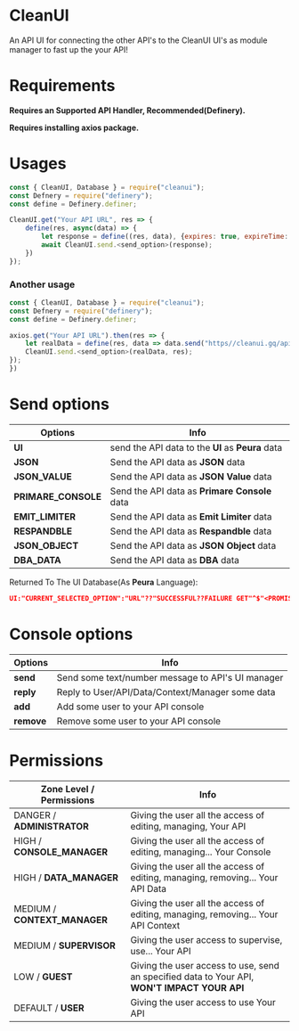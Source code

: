 # CleanUI
An API UI for connecting the other API's to the CleanUI UI's as module manager to fast up the your API!

# Requirements
**Requires an Supported API Handler, Recommended(Definery).**

**Requires installing axios package.**
# Usages
```js
const { CleanUI, Database } = require("cleanui");
const Defnery = require("definery");
const define = Definery.definer;

CleanUI.get("Your API URL", res => {
    define(res, async(data) => {
        let response = define((res, data), {expires: true, expireTime: 900000, data: data, edited: "https//cleanui.gq/api/send_option"});
        await CleanUI.send.<send_option>(response);
    })
});

```
### Another usage
```js
const { CleanUI, Database } = require("cleanui");
const Defnery = require("definery");
const define = Definery.definer;

axios.get("Your API URL").then(res => {
    let realData = define(res, data => data.send("https//cleanui.gq/api/send_option").exiseUI("https://cleanui.gq/api/intents", intent => data.selectIntent("select your intent")));
    CleanUI.send.<send_option>(realData, res);
});
})
```

# Send options

| Options | Info |
| - | - |
|**UI**| send the API data to the **UI** as **Peura** data|
|**JSON**| Send the API data as **JSON** data|
|**JSON_VALUE**| Send the API data as **JSON Value** data|
|**PRIMARE_CONSOLE**| Send the API data as **Primare Console** data|
|**EMIT_LIMITER**| Send the API data as **Emit Limiter** data|
|**RESPANDBLE**| Send the API data as **Respandble** data|
|**JSON_OBJECT**| Send the API data as **JSON Object** data|
| **DBA_DATA**| Send the API data as **DBA** data|

Returned To The UI Database(As **Peura** Language):

```json
UI:"CURRENT_SELECTED_OPTION":"URL"??"SUCCESSFUL??FAILURE GET"^$"<PROMISE%OBJECT@REPEAT>"
```

# Console options

| Options | Info |
| - | - |
|**send**| Send some text/number message to API's UI manager|
|**reply**| Reply to User/API/Data/Context/Manager some data|
|**add**| Add some user to your API console |
|**remove**| Remove some user to your API console|

# Permissions

| Zone Level / Permissions | Info |
| - | - |
| DANGER / **ADMINISTRATOR**| Giving the user all the access of editing, managing, Your API|
| HIGH / **CONSOLE_MANAGER**| Giving the user all the access of editing, managing... Your Console|
| HIGH / **DATA_MANAGER** | Giving the user all the access of editing, managing, removing... Your API Data|
| MEDIUM / **CONTEXT_MANAGER** | Giving the user all the access of editing, managing, removing... Your API Context|
| MEDIUM / **SUPERVISOR** | Giving the user access to supervise, use... Your API|
| LOW / **GUEST** | Giving the user access to use, send an specified data to Your API, **WON'T IMPACT YOUR API**|
| DEFAULT / **USER** | Giving the user access to use Your API|
